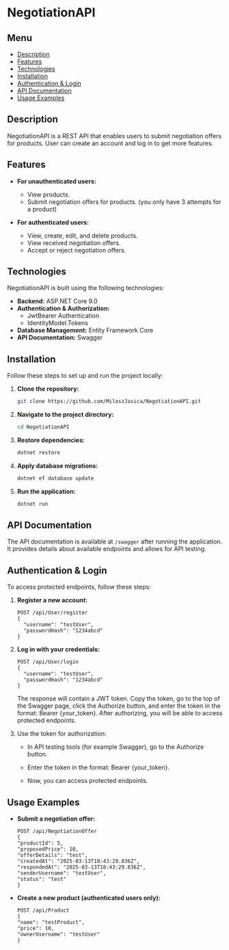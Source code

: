 # NegotiationAPI

## Menu
- [Description](#description)
- [Features](#features)
- [Technologies](#technologies)
- [Installation](#installation)
- [Authentication & Login](#authentication--login)
- [API Documentation](#api-documentation)
- [Usage Examples](#usage-examples)
  
## Description
NegotiationAPI is a REST API that enables users to submit negotiation offers for products.
User can create an account and log in to get more features.

## Features
- **For unauthenticated users:**
  - View products.
  - Submit negotiation offers for products. (you only have 3 attempts for a product)

- **For authenticated users:**
  - View, create, edit, and delete products.
  - View received negotiation offers.
  - Accept or reject negotiation offers.

## Technologies
NegotiationAPI is built using the following technologies:

- **Backend:** ASP.NET Core 9.0
- **Authentication & Authorization:**
  - JwtBearer Authentication
  - IdentityModel.Tokens
- **Database Management:** Entity Framework Core
- **API Documentation:** Swagger

## Installation

Follow these steps to set up and run the project locally:

1. **Clone the repository:**
   ```bash
   git clone https://github.com/MiloszJasica/NegotiationAPI.git
   ```
2. **Navigate to the project directory:**
   ```bash
   cd NegotiationAPI
   ```
3. **Restore dependencies:**
   ```bash
   dotnet restore
   ```
4. **Apply database migrations:**
   ```bash
   dotnet ef database update
   ```
5. **Run the application:**
   ```bash
   dotnet run
   ```

## API Documentation

The API documentation is available at `/swagger` after running the application. It provides details about available endpoints and allows for API testing.

## Authentication & Login

To access protected endpoints, follow these steps:

1. **Register a new account:**
   ```http
   POST /api/User/register
   {
     "username": "testUser",
     "passwordHash": "1234abcd"
   }
   ```
2. **Log in with your credentials:**
   ```http
   POST /api/User/login
   {
     "username": "testUser",
     "passwordHash": "1234abcd"
   }
   ```
   The response will contain a JWT token. Copy the token, go to the top of the Swagger page, click the Authorize button, and enter the token in the format: Bearer {your_token}. After authorizing, you will be able to access protected endpoints.

3. Use the token for authorization:

    - In API testing tools (for example Swagger), go to the Authorize button.

    - Enter the token in the format: Bearer {your_token}.

    - Now, you can access protected endpoints.

## Usage Examples

- **Submit a negotiation offer:**
  ```http
  POST /api/NegotiationOffer
  {
  "productId": 5,
  "proposedPrice": 10,
  "offerDetails": "test",
  "createdAt": "2025-03-13T18:43:29.836Z",
  "respondedAt": "2025-03-13T18:43:29.836Z",
  "senderUsername": "testUser",
  "status": "test"
  }
  ```
- **Create a new product (authenticated users only):**
  ```http
  POST /api/Product
  {
  "name": "testProduct",
  "price": 10,
  "ownerUsername": "testUser"
  }
  ```

